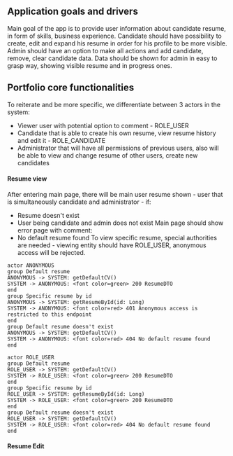 ## Application goals and drivers

Main goal of the app is to provide user information about candidate resume, in form of skills, business experience. Candidate should have possibility to create, edit and expand his resume in order for his profile to be more visible. Admin should have an option to make all actions and add candidate, remove, clear candidate data. Data should be shown for admin in easy to grasp way, showing visible resume and in progress ones.
## Portfolio core functionalities

To reiterate and be more specific, we differentiate between 3 actors in the system:
* Viewer user with potential option to comment - ROLE_USER
* Candidate that is able to create his own resume, view resume history and edit it - ROLE_CANDIDATE
* Administrator that will have all permissions of previous users, also will be able to view and change resume of other users, create new candidates
#### Resume view

After entering main page, there will be main user resume shown - user that is simultaneously candidate and administrator - if:
* Resume doesn't exist
* User being candidate and admin does not exist
Main page should show error page with comment:
* No default resume found
To view specific resume, special authorities are needed - viewing entity should have ROLE_USER, anonymous access will be rejected.

```plantuml
actor ANONYMOUS
group Default resume
ANONYMOUS -> SYSTEM: getDefaultCV() 
SYSTEM -> ANONYMOUS: <font color=green> 200 ResumeDTO
end
group Specific resume by id
ANONYMOUS -> SYSTEM: getResumeById(id: Long)
SYSTEM -> ANONYMOUS: <font color=red> 401 Anonymous access is restricted to this endpoint 
end
group Default resume doesn't exist
ANONYMOUS -> SYSTEM: getDefaultCV() 
SYSTEM -> ANONYMOUS: <font color=red> 404 No default resume found
end
```

```plantuml
actor ROLE_USER
group Default resume
ROLE_USER -> SYSTEM: getDefaultCV() 
SYSTEM -> ROLE_USER: <font color=green> 200 ResumeDTO
end
group Specific resume by id
ROLE_USER -> SYSTEM: getResumeById(id: Long)
SYSTEM -> ROLE_USER: <font color=green> 200 ResumeDTO
end
group Default resume doesn't exist
ROLE_USER -> SYSTEM: getDefaultCV() 
SYSTEM -> ROLE_USER: <font color=red> 404 No default resume found
end
```

#### Resume Edit


